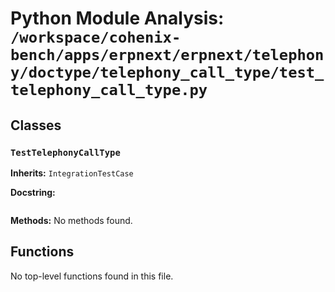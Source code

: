 # Python Module Analysis: `/workspace/cohenix-bench/apps/erpnext/erpnext/telephony/doctype/telephony_call_type/test_telephony_call_type.py`

## Classes

### `TestTelephonyCallType`
**Inherits:** `IntegrationTestCase`


**Docstring:**
```

```

**Methods:**
No methods found.




## Functions

No top-level functions found in this file.
